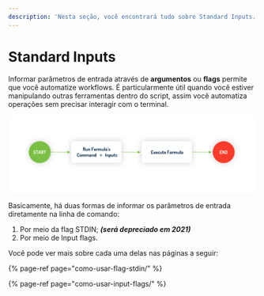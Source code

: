 ```yaml
---
description: 'Nesta seção, você encontrará tudo sobre Standard Inputs.'
---
```


# Standard Inputs

Informar parâmetros de entrada através de **argumentos** ou **flags** permite que você automatize workflows. É particularmente útil quando você estiver manipulando outras ferramentas dentro do script, assim você automatiza operações sem precisar interagir com o terminal. 

![Executing a formula on Ritchie with Standard Inputs](../../.gitbook/assets/screen-shot-2020-08-27-at-15.22.10.png)

Basicamente, há duas formas de informar os parâmetros de entrada diretamente na linha de comando: 

1. Por meio da flag STDIN;     _**\(será depreciado em 2021\)**_
2. Por meio de Input flags. 

Você pode ver mais sobre cada uma delas nas páginas a seguir: 

{% page-ref page="como-usar-flag-stdin/" %}

{% page-ref page="como-usar-input-flags/" %}



